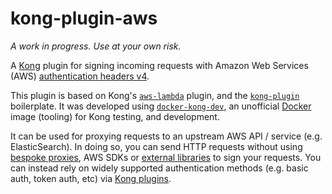 # kong-plugin-aws

_A work in progress. Use at your own risk._

A [Kong][kong] plugin for signing incoming requests with Amazon Web Services (AWS) [authentication headers v4][aws-signature].

This plugin is based on Kong's [`aws-lambda`][kong-plugin-aws-lambda] plugin, and the [`kong-plugin`][kong-plugin] boilerplate. It was developed using [`docker-kong-dev`][docker-kong-dev], an unofficial [Docker][docker] image (tooling) for Kong testing, and development.

It can be used for proxying requests to an upstream AWS API / service (e.g. ElasticSearch). In doing so, you can send HTTP requests without using [bespoke proxies][proxies], AWS SDKs or [external libraries][extlib] to sign your requests. You can instead rely on widely supported authentication methods (e.g. basic auth, token auth, etc) via [Kong plugins][kong-plugins].


[kong]: https://getkong.org/
[aws-signature]: http://docs.aws.amazon.com/general/latest/gr/signing_aws_api_requests.html
[kong-plugin-aws-lambda]: https://github.com/Mashape/kong/tree/master/kong/plugins/aws-lambda
[kong-plugin]: https://github.com/Mashape/kong-plugin
[docker-kong-dev]: https://github.com/MrSaints/docker-kong-dev
[docker]: https://www.docker.com/
[proxies]: https://github.com/abutaha/aws-es-proxy
[extlib]: https://github.com/DavidMuller/aws-requests-auth
[kong-plugins]: https://getkong.org/plugins/
